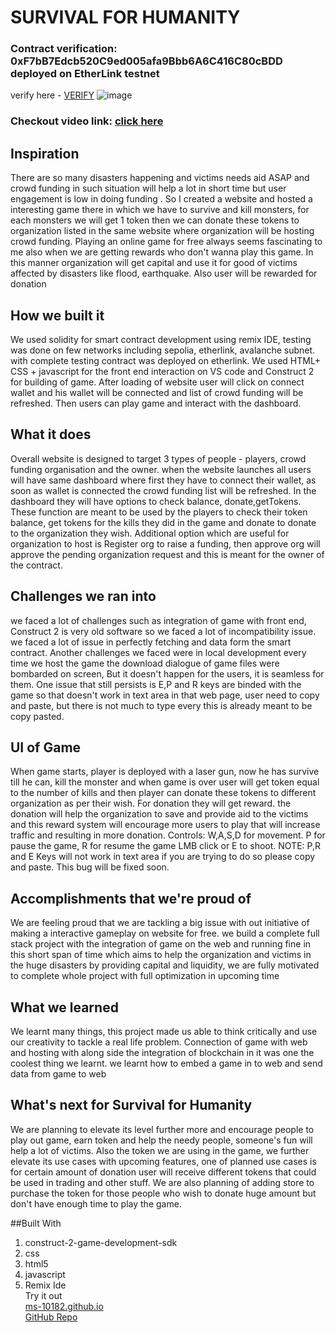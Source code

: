 # SURVIVAL FOR HUMANITY
### Contract verification: 0xF7bB7Edcb520C9ed005afa9Bbb6A6C416C80cBDD deployed on EtherLink testnet
verify here - [VERIFY](https://testnet.explorer.etherlink.com/address/0xF7bB7Edcb520C9ed005afa9Bbb6A6C416C80cBDD)
![image](https://github.com/user-attachments/assets/9373896c-34db-41ee-850c-f217bedd61a3)
### Checkout video link: [click here](https://www.loom.com/share/1528bda6533c41518851a79b06aad3b5?sid=96188bc5-006d-4091-a343-9093d1006d65) 

## Inspiration
There are so many disasters happening and victims needs aid ASAP and crowd funding in such situation will help a lot in short time but user engagement is low in doing funding . So I created a website and hosted a interesting game there in which we have to survive and kill monsters, for each monsters we will get 1 token then we can donate these tokens to organization listed in the same website where organization will be hosting crowd funding. Playing an online game for free always seems fascinating to me also when we are getting rewards who don't wanna play this game. In this manner organization will get capital and use it for good of victims affected by disasters like flood, earthquake. Also user will be rewarded for donation

## How we built it
We used solidity for smart contract development using remix IDE, testing was done on few networks including sepolia, etherlink, avalanche subnet. with complete testing contract was deployed on etherlink. We used HTML+ CSS + javascript for the front end interaction on VS code and Construct 2 for building of game. After loading of website user will click on connect wallet and his wallet will be connected and list of crowd funding will be refreshed. Then users can play game and interact with the dashboard.

## What it does
Overall website is designed to target 3 types of people - players, crowd funding organisation and the owner. when the website launches all users will have same dashboard where first they have to connect their wallet, as soon as wallet is connected the crowd funding list will be refreshed. In the dashboard they will have options to check balance, donate,getTokens. These function are meant to be used by the players to check their token balance, get tokens for the kills they did in the game and donate to donate to the organization they wish. Additional option which are useful for organization to host is Register org to raise a funding, then approve org will approve the pending organization request and this is meant for the owner of the contract.

## Challenges we ran into
we faced a lot of challenges such as integration of game with front end, Construct 2 is very old software so we faced a lot of incompatibility issue. we faced a lot of issue in perfectly fetching and data form the smart contract. Another challenges we faced were in local development every time we host the game the download dialogue of game files were bombarded on screen, But it doesn't happen for the users, it is seamless for them. One issue that still persists is E,P and R keys are binded with the game so that doesn't work in text area in that web page, user need to copy and paste, but there is not much to type every this is already meant to be copy pasted.

## UI of Game
When game starts, player is deployed with a laser gun, now he has survive till he can, kill the monster and when game is over user will get token equal to the number of kills and then player can donate these tokens to different organization as per their wish. For donation they will get reward. the donation will help the organization to save and provide aid to the victims and this reward system will encourage more users to play that will increase traffic and resulting in more donation. Controls: W,A,S,D for movement. P for pause the game, R for resume the game LMB click or E to shoot. NOTE: P,R and E Keys will not work in text area if you are trying to do so please copy and paste. This bug will be fixed soon.

## Accomplishments that we're proud of
We are feeling proud that we are tackling a big issue with out initiative of making a interactive gameplay on website for free. we build a complete full stack project with the integration of game on the web and running fine in this short span of time which aims to help the organization and victims in the huge disasters by providing capital and liquidity, we are fully motivated to complete whole project with full optimization in upcoming time

## What we learned
We learnt many things, this project made us able to think critically and use our creativity to tackle a real life problem. Connection of game with web and hosting with along side the integration of blockchain in it was one the coolest thing we learnt. we learnt how to embed a game in to web and send data from game to web

## What's next for Survival for Humanity
We are planning to elevate its level further more and encourage people to play out game, earn token and help the needy people, someone's fun will help a lot of victims. Also the token we are using in the game, we further elevate its use cases with upcoming features, one of planned use cases is for certain amount of donation user will receive different tokens that could be used in trading and other stuff. We are also planning of adding store to purchase the token for those people who wish to donate huge amount but don't have enough time to play the game.

##Built With
1) construct-2-game-development-sdk
2) css
3) html5
4) javascript
5) Remix Ide <br>
Try it out<br>
 [ms-10182.github.io](https://ms-10182.github.io/Survival_till_last_hackathon_project/)<br>
 [GitHub Repo](https://github.com/Ms-10182/Survival_till_last_hackathon_project)
